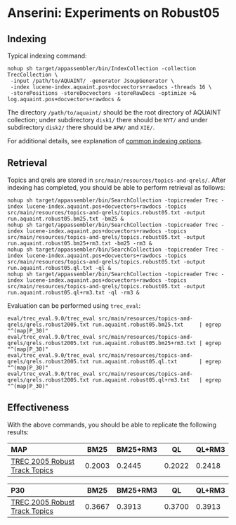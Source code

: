 # Anserini: Experiments on Robust05

## Indexing

Typical indexing command:

```
nohup sh target/appassembler/bin/IndexCollection -collection TrecCollection \
 -input /path/to/AQUAINT/ -generator JsoupGenerator \
 -index lucene-index.aquaint.pos+docvectors+rawdocs -threads 16 \
 -storePositions -storeDocvectors -storeRawDocs -optimize >& log.aquaint.pos+docvectors+rawdocs &
```

The directory `/path/to/aquaint/` should be the root directory of AQUAINT collection; under subdirectory `disk1/` there should be `NYT/` and under subdirectory `disk2/` there should be `APW/` and `XIE/`.

For additional details, see explanation of [common indexing options](common-indexing-options.md).

## Retrieval

Topics and qrels are stored in `src/main/resources/topics-and-qrels/`.
After indexing has completed, you should be able to perform retrieval as follows:

```
nohup sh target/appassembler/bin/SearchCollection -topicreader Trec -index lucene-index.aquaint.pos+docvectors+rawdocs -topics src/main/resources/topics-and-qrels/topics.robust05.txt -output run.aquaint.robust05.bm25.txt -bm25 &
nohup sh target/appassembler/bin/SearchCollection -topicreader Trec -index lucene-index.aquaint.pos+docvectors+rawdocs -topics src/main/resources/topics-and-qrels/topics.robust05.txt -output run.aquaint.robust05.bm25+rm3.txt -bm25 -rm3 &
nohup sh target/appassembler/bin/SearchCollection -topicreader Trec -index lucene-index.aquaint.pos+docvectors+rawdocs -topics src/main/resources/topics-and-qrels/topics.robust05.txt -output run.aquaint.robust05.ql.txt -ql &
nohup sh target/appassembler/bin/SearchCollection -topicreader Trec -index lucene-index.aquaint.pos+docvectors+rawdocs -topics src/main/resources/topics-and-qrels/topics.robust05.txt -output run.aquaint.robust05.ql+rm3.txt -ql -rm3 &
```

Evaluation can be performed using `trec_eval`:

```
eval/trec_eval.9.0/trec_eval src/main/resources/topics-and-qrels/qrels.robust2005.txt run.aquaint.robust05.bm25.txt     | egrep "^(map|P_30)"
eval/trec_eval.9.0/trec_eval src/main/resources/topics-and-qrels/qrels.robust2005.txt run.aquaint.robust05.bm25+rm3.txt | egrep "^(map|P_30)"
eval/trec_eval.9.0/trec_eval src/main/resources/topics-and-qrels/qrels.robust2005.txt run.aquaint.robust05.ql.txt       | egrep "^(map|P_30)"
eval/trec_eval.9.0/trec_eval src/main/resources/topics-and-qrels/qrels.robust2005.txt run.aquaint.robust05.ql+rm3.txt   | egrep "^(map|P_30)"
```

## Effectiveness

With the above commands, you should be able to replicate the following results:

MAP                                                                        | BM25   | BM25+RM3 | QL     | QL+RM3
:--------------------------------------------------------------------------|--------|----------|--------|--------
[TREC 2005 Robust Track Topics](http://trec.nist.gov/data/t14_robust.html) | 0.2003 | 0.2445   | 0.2022 | 0.2418


P30                                                                        | BM25   | BM25+RM3 | QL     | QL+RM3
:--------------------------------------------------------------------------|--------|----------|--------|--------
[TREC 2005 Robust Track Topics](http://trec.nist.gov/data/t14_robust.html) | 0.3667 | 0.3913   | 0.3700 | 0.3913

